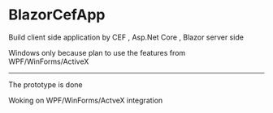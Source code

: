 # BlazorCefApp

Build client side application by CEF , Asp.Net Core , Blazor server side

Windows only because plan to use the features from WPF/WinForms/ActiveX 

----

The prototype is done

Woking on WPF/WinForms/ActveX integration 
